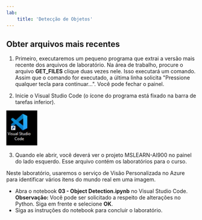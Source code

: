 ```yaml
---
lab:
    title: 'Detecção de Objetos'
---
```


## Obter arquivos mais recentes 

1. Primeiro, executaremos um pequeno programa que extrai a versão mais recente dos arquivos de laboratório. Na área de trabalho, procure o arquivo **GET_FILES** clique duas vezes nele. Isso executará um comando. Assim que o comando for executado, a última linha solicita "Pressione qualquer tecla para continuar...". Você pode fechar o painel.

2.  Inicie o Visual Studio Code (o ícone do programa está fixado na barra de tarefas inferior). 

![Ícone do Visual Studio Code](./images/vscode.jpg)

3. Quando ele abrir, você deverá ver o projeto MSLEARN-AI900 no painel do lado esquerdo. Esse arquivo contém os laboratórios para o curso. 

Neste laboratório, usaremos o serviço de Visão Personalizada no Azure para identificar vários itens do mundo real em uma imagem.

-  Abra o notebook **03 - Object Detection.ipynb** no Visual Studio Code.
    **Observação:** Você pode ser solicitado a respeito de alterações no Python. Siga em frente e selecione **OK**. 
-  Siga as instruções do notebook para concluir o laboratório.
